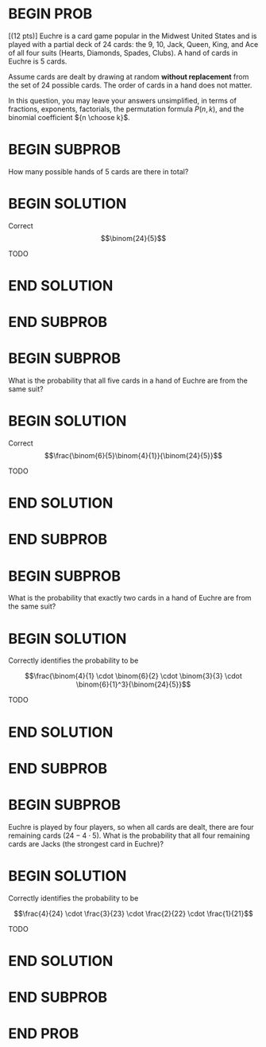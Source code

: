 # BEGIN PROB

\[(12 pts)\] Euchre is a card game popular in the Midwest United States
and is played with a partial deck of 24 cards: the 9, 10, Jack, Queen,
King, and Ace of all four suits (Hearts, Diamonds, Spades, Clubs). A
hand of cards in Euchre is 5 cards.

Assume cards are dealt by drawing at random **without replacement** from
the set of 24 possible cards. The order of cards in a hand does not
matter.

In this question, you may leave your answers unsimplified, in terms of
fractions, exponents, factorials, the permutation formula $P(n, k)$, and
the binomial coefficient ${n \choose k}$.

# BEGIN SUBPROB

How many possible hands of 5 cards are there in total?

# BEGIN SOLUTION

Correct $$\binom{24}{5}$$

TODO

# END SOLUTION

# END SUBPROB

# BEGIN SUBPROB

What is the probability that all five cards in a hand of Euchre are from
the same suit?

# BEGIN SOLUTION

Correct $$\frac{\binom{6}{5}\binom{4}{1}}{\binom{24}{5}}$$

TODO

# END SOLUTION

# END SUBPROB

# BEGIN SUBPROB

What is the probability that exactly two cards in a hand of Euchre are
from the same suit?

# BEGIN SOLUTION

Correctly identifies the probability to be

$$\frac{\binom{4}{1} \cdot \binom{6}{2} \cdot \binom{3}{3} \cdot \binom{6}{1}^3}{\binom{24}{5}}$$

TODO

# END SOLUTION

# END SUBPROB

# BEGIN SUBPROB

Euchre is played by four players, so when all cards are dealt, there are
four remaining cards $(24 - 4\cdot 5)$. What is the probability that all
four remaining cards are Jacks (the strongest card in Euchre)?


# BEGIN SOLUTION

Correctly identifies the probability to be

$$\frac{4}{24} \cdot \frac{3}{23} \cdot \frac{2}{22} \cdot \frac{1}{21}$$

TODO

# END SOLUTION

# END SUBPROB

# END PROB
